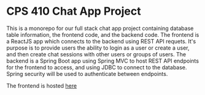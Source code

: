 # CPS 410 Chat App Project

This is a monorepo for our full stack chat app project containing database table information, the frontend code, and the backend code.
The frontend is a ReactJS app which connects to the backend using REST API requets. It's purpose is to provide users the ability to login as a user or create a user, and then create chat sessions with other users or groups of users.
The backend is a Spring Boot app using Spring MVC to host REST API endpoints for the frontend to access, and using JDBC to connect to the database. Spring security will be used to authenticate between endpoints.

The frontend is hosted [here](https://cps410chatappfrontend.onrender.com)
